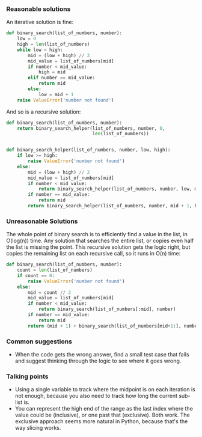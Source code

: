 ### Reasonable solutions

An iterative solution is fine:

```python
def binary_search(list_of_numbers, number):
    low = 0
    high = len(list_of_numbers)
    while low < high:
        mid = (low + high) // 2
        mid_value = list_of_numbers[mid]
        if number < mid_value:
            high = mid
        elif number == mid_value:
            return mid
        else:
            low = mid + 1
    raise ValueError('number not found')
```

And so is a recursive solution:

```python
def binary_search(list_of_numbers, number):
    return binary_search_helper(list_of_numbers, number, 0,
                                len(list_of_numbers))


def binary_search_helper(list_of_numbers, number, low, high):
    if low >= high:
        raise ValueError('number not found')
    else:
        mid = (low + high) // 2
        mid_value = list_of_numbers[mid]
        if number < mid_value:
            return binary_search_helper(list_of_numbers, number, low, mid)
        if number == mid_value:
            return mid
        return binary_search_helper(list_of_numbers, number, mid + 1, high)
```

### Unreasonable Solutions

The whole point of binary search is to efficiently find a value in the list, in
O(log(n)) time.  Any solution that searches the entire list, or copies even
half the list is missing the point.  This recursive solution gets the logic
right, but copies the remaining list on each recursive call, so it runs in O(n) time:

```python
def binary_search(list_of_numbers, number):
    count = len(list_of_numbers)
    if count == 0:
        raise ValueError('number not found')
    else:
        mid = count // 2
        mid_value = list_of_numbers[mid]
        if number < mid_value:
            return binary_search(list_of_numbers[:mid], number)
        if number == mid_value:
            return mid
        return (mid + 1) + binary_search(list_of_numbers[mid+1:], number)
```

### Common suggestions
- When the code gets the wrong answer, find a small test case that fails and suggest thinking through the logic to see where it goes wrong.

### Talking points
- Using a single variable to track where the midpoint is on each iteration is not enough, because you also need to track how long the current sub-list is.
- You can represent the high end of the range as the last index where the value could be (inclusive), or one past that (exclusive).  Both work.  The exclusive approach seems more natural in Python, because that's the way slicing works.

